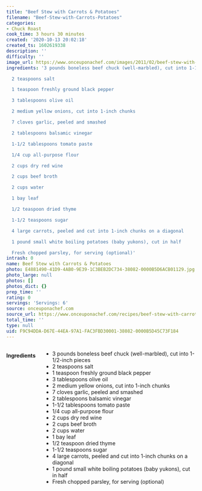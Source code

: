 ```yaml
---
title: "Beef Stew with Carrots & Potatoes"
filename: "Beef-Stew-with-Carrots-Potatoes"
categories:
- Chuck Roast
cook_time: 3 hours 30 minutes
created: '2020-10-13 20:02:18'
created_ts: 1602619338
description: ''
difficulty: ''
image_url: https://www.onceuponachef.com/images/2011/02/beef-stew-with-carrots-potatoes.jpg
ingredients: '3 pounds boneless beef chuck (well-marbled), cut into 1-1/2-inch pieces

  2 teaspoons salt

  1 teaspoon freshly ground black pepper

  3 tablespoons olive oil

  2 medium yellow onions, cut into 1-inch chunks

  7 cloves garlic, peeled and smashed

  2 tablespoons balsamic vinegar

  1-1/2 tablespoons tomato paste

  1/4 cup all-purpose flour

  2 cups dry red wine

  2 cups beef broth

  2 cups water

  1 bay leaf

  1/2 teaspoon dried thyme

  1-1/2 teaspoons sugar

  4 large carrots, peeled and cut into 1-inch chunks on a diagonal

  1 pound small white boiling potatoes (baby yukons), cut in half

  Fresh chopped parsley, for serving (optional)'
intrash: 0
name: Beef Stew with Carrots & Potatoes
photo: E4881490-41D9-4AB0-9E39-1C3BEB2DC734-38082-0000B5D6ACB01129.jpg
photo_large: null
photos: []
photos_dict: {}
prep_time: ''
rating: 0
servings: 'Servings: 6'
source: onceuponachef.com
source_url: https://www.onceuponachef.com/recipes/beef-stew-with-carrots-potatoes.html
total_time: ''
type: null
uid: F9C94DDA-D67E-44EA-97A1-FAC3FBD30001-38082-0000B5D45C73F184
---
```

<div class="large-8 medium-7 columns" id="writeup">	</div><!-- #writeup -->
</div><!-- #row-one -->
<div class="row" id="row-two">	<div class="medium-4 small-5 columns"><h4 id="ingredients">Ingredients</h4><div class="box box-ingredients content"><ul>
<li>3 pounds boneless beef chuck (well-marbled), cut into 1-1/2-inch pieces</li>
<li>2 teaspoons salt</li>
<li>1 teaspoon freshly ground black pepper</li>
<li>3 tablespoons olive oil</li>
<li>2 medium yellow onions, cut into 1-inch chunks</li>
<li>7 cloves garlic, peeled and smashed</li>
<li>2 tablespoons balsamic vinegar</li>
<li>1-1/2 tablespoons tomato paste</li>
<li>1/4 cup all-purpose flour</li>
<li>2 cups dry red wine</li>
<li>2 cups beef broth</li>
<li>2 cups water</li>
<li>1 bay leaf</li>
<li>1/2 teaspoon dried thyme</li>
<li>1-1/2 teaspoons sugar</li>
<li>4 large carrots, peeled and cut into 1-inch chunks on a diagonal</li>
<li>1 pound small white boiling potatoes (baby yukons), cut in half</li>
<li>Fresh chopped parsley, for serving (optional)</li>
</ul>
</div>	</div>	<div class="medium-6 small-7 columns">	</div>